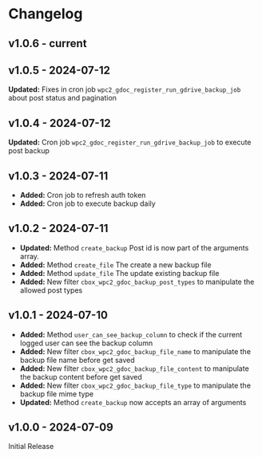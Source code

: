 # Changelog

## v1.0.6 - current

## v1.0.5 - 2024-07-12

**Updated:** Fixes in cron job `wpc2_gdoc_register_run_gdrive_backup_job` about post status and pagination

## v1.0.4 - 2024-07-12

**Updated:** Cron job `wpc2_gdoc_register_run_gdrive_backup_job` to execute post backup

## v1.0.3 - 2024-07-11

- **Added:** Cron job to refresh auth token
- **Added:** Cron job to execute backup daily

## v1.0.2 - 2024-07-11

- **Updated:** Method `create_backup` Post id is now part of the arguments array.
- **Added:** Method `create_file` The create a new backup file
- **Added:** Method `update_file` The update existing backup file
- **Added:** New filter `cbox_wpc2_gdoc_backup_post_types` to manipulate the allowed post types

## v1.0.1 - 2024-07-10

- **Added:** Method `user_can_see_backup_column` to check if the current logged user can see the backup column
- **Added:** New filter `cbox_wpc2_gdoc_backup_file_name` to manipulate the backup file name before get saved
- **Added:** New filter `cbox_wpc2_gdoc_backup_file_content` to manipulate the backup content before get saved
- **Added:** New filter `cbox_wpc2_gdoc_backup_file_type` to manipulate the backup file mime type
- **Updated:** Method `create_backup` now accepts an array of arguments

## v1.0.0 - 2024-07-09

Initial Release
